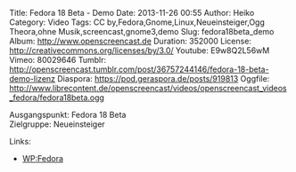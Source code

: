 Title: Fedora 18 Beta - Demo
Date: 2013-11-26 00:55
Author: Heiko
Category: Video
Tags: CC by,Fedora,Gnome,Linux,Neueinsteiger,Ogg Theora,ohne Musik,screencast,gnome3,demo
Slug: fedora18beta_demo
Album: http://www.openscreencast.de
Duration: 352000
License: http://creativecommons.org/licenses/by/3.0/
Youtube: E9w8Q2L56wM
Vimeo: 80029646
Tumblr: http://openscreencast.tumblr.com/post/36757244146/fedora-18-beta-demo-lizenz
Diaspora: https://pod.geraspora.de/posts/919813
Oggfile: http://www.librecontent.de/openscreencast/videos/openscreencast_videos_fedora/fedora18beta.ogg

Ausgangspunkt: Fedora 18 Beta  
Zielgruppe: Neueinsteiger  

Links:

  * [WP:Fedora](https://de.wikipedia.org/wiki/Fedora_%28Linux-Distribution%29 "Link zu WP:fedora" )

